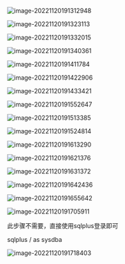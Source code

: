 ![image-20221120191312948](../../images/image-20221120191312948.png)

![image-20221120191323113](../../images/image-20221120191323113.png)

![image-20221120191332015](../../images/image-20221120191332015.png)

![image-20221120191340361](../../images/image-20221120191340361.png)

![image-20221120191411784](../../images/image-20221120191411784.png)

![image-20221120191422906](../../images/image-20221120191422906.png)

![image-20221120191433421](../../images/image-20221120191433421.png)

![image-20221120191552647](../../images/image-20221120191552647.png)

![image-20221120191513385](../../images/image-20221120191513385.png)

![image-20221120191524814](../../images/image-20221120191524814.png)

![image-20221120191613290](../../images/image-20221120191613290.png)

![image-20221120191621376](../../images/image-20221120191621376.png)

![image-20221120191631372](../../images/image-20221120191631372.png)

![image-20221120191642436](../../images/image-20221120191642436.png)

![image-20221120191655642](../../images/image-20221120191655642.png)

![image-20221120191705911](../../images/image-20221120191705911.png)



此步骤不需要，直接使用sqlplus登录即可

sqlplus / as sysdba

![image-20221120191718403](../../images/image-20221120191718403.png)